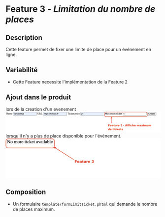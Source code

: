 # Feature 3 - _Limitation du nombre de places_

## Description 

Cette feature permet de fixer une limite de place pour un événement en ligne.

## Variabilité

- Cette Feature necessite l'implémentation de la Feature 2

## Ajout dans le produit
lors de la creation d'un evenement
![alt text](../screens/feature3-p1.jpg)
lorsqu'il n'y a plus de place disponible pour l'événement.
![alt text](../screens/feature3-p2.jpg)

## Composition

- Un formulaire `template/formLimitTicket.phtml` qui demande le nombre de places maximum.
